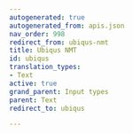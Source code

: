 ```yaml
---
autogenerated: true
autogenerated_from: apis.json
nav_order: 998
redirect_from: ubiqus-nmt
title: Ubiqus NMT
id: ubiqus
translation_types:
- Text
active: true
grand_parent: Input types
parent: Text
redirect_to: ubiqus

---
```


